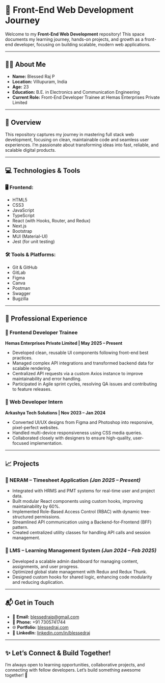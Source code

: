 # 🚀 Front-End Web Development Journey

Welcome to my **Front-End Web Development** repository! This space documents my learning journey, hands-on projects, and growth as a front-end developer, focusing on building scalable, modern web applications.

---

## 👨‍💻 About Me

- **Name:** Blessed Raj P  
- **Location:** Villupuram, India  
- **Age:** 23  
- **Education:** B.E. in Electronics and Communication Engineering  
- **Current Role:** Front-End Developer Trainee at Hemas Enterprises Private Limited  

---

## 📖 Overview

This repository captures my journey in mastering full stack web development, focusing on clean, maintainable code and seamless user experiences. I’m passionate about transforming ideas into fast, reliable, and scalable digital products.

---

## 💻 Technologies & Tools

### 🖥️ Frontend:
- HTML5
- CSS3
- JavaScript
- TypeScript
- React (with Hooks, Router, and Redux)
- Next.js
- Bootstrap
- MUI (Material-UI)
- Jest (for unit testing)

### 🛠️ Tools & Platforms:
- Git & GitHub
- GitLab
- Figma
- Canva
- Postman
- Swagger
- Bugzilla

---

## 📂 Professional Experience

### 📌 Frontend Developer Trainee  
**Hemas Enterprises Private Limited | May 2025 – Present**  
- Developed clean, reusable UI components following front-end best practices.
- Managed complex API integrations and transformed backend data for scalable rendering.
- Centralized API requests via a custom Axios instance to improve maintainability and error handling.
- Participated in Agile sprint cycles, resolving QA issues and contributing to feature releases.

### 📌 Web Developer Intern  
**Arkashya Tech Solutions | Nov 2023 – Jan 2024**  
- Converted UI/UX designs from Figma and Photoshop into responsive, pixel-perfect websites.
- Handled multi-device responsiveness using CSS media queries.
- Collaborated closely with designers to ensure high-quality, user-focused implementation.

---

## 📈 Projects

### 📌 NERAM – Timesheet Application *(Jan 2025 – Present)*  
- Integrated with HRMS and PMT systems for real-time user and project data.
- Built modular React components using custom hooks, improving maintainability by 60%.
- Implemented Role-Based Access Control (RBAC) with dynamic tree-structured permissions.
- Streamlined API communication using a Backend-for-Frontend (BFF) pattern.
- Created centralized utility classes for handling API calls and session management.

### 📌 LMS – Learning Management System *(Jun 2024 – Feb 2025)*  
- Developed a scalable admin dashboard for managing content, assignments, and user progress.
- Optimized global state management with Redux and Redux Thunk.
- Designed custom hooks for shared logic, enhancing code modularity and reducing duplication.

---

## 📬 Get in Touch

- 📧 **Email:** blessedrajp@gmail.com  
- 📱 **Phone:** +91 7305741744  
- 🌐 **Portfolio:** [blessedraj.com](https://blessedraj.netlify.app/)  
- 🔗 **LinkedIn:** [linkedin.com/in/blessedraj](https://www.linkedin.com/in/blessed-raj-p/)

---

## ✨ Let’s Connect & Build Together!

I’m always open to learning opportunities, collaborative projects, and connecting with fellow developers. Let’s build something awesome together! 🚀  
